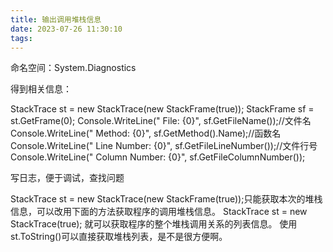 ```yaml
---
title: 输出调用堆栈信息
date: 2023-07-26 11:30:10
tags:
---
```


命名空间：System.Diagnostics

<!-- more -->

得到相关信息：

StackTrace st = new StackTrace(new StackFrame(true));
StackFrame sf = st.GetFrame(0);
Console.WriteLine(" File: {0}", sf.GetFileName());//文件名
Console.WriteLine(" Method: {0}", sf.GetMethod().Name);//函数名
Console.WriteLine(" Line Number: {0}", sf.GetFileLineNumber());//文件行号
Console.WriteLine(" Column Number: {0}", sf.GetFileColumnNumber());


写日志，便于调试，查找问题

StackTrace st = new StackTrace(new StackFrame(true));只能获取本次的堆栈信息，可以改用下面的方法获取程序的调用堆栈信息。
StackTrace st = new StackTrace(true); 就可以获取程序的整个堆栈调用关系的列表信息。
使用st.ToString()可以直接获取堆栈列表，是不是很方便啊。

